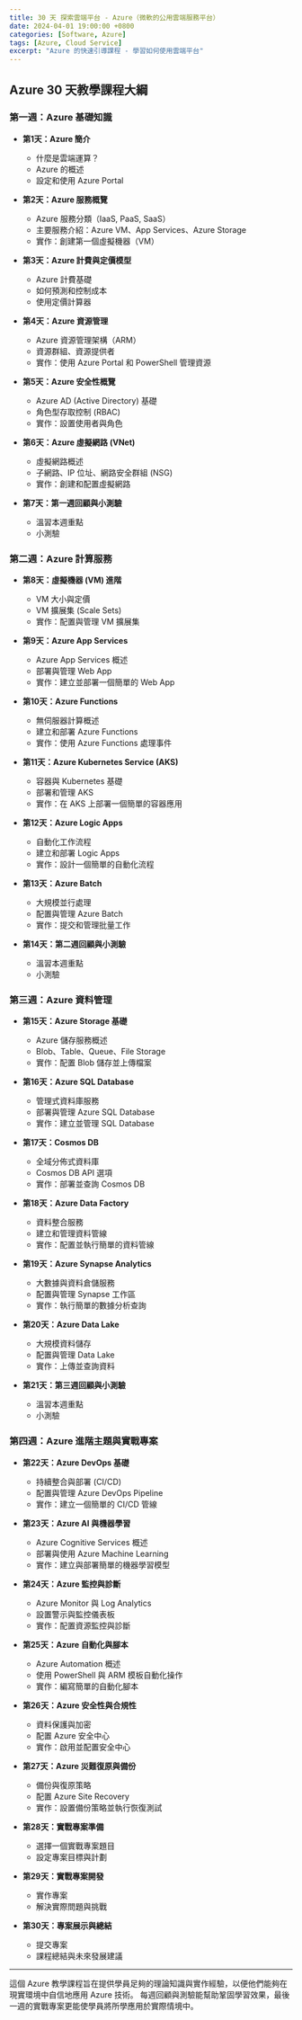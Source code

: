 ```yaml
---
title: 30 天 探索雲端平台 - Azure（微軟的公用雲端服務平台）
date: 2024-04-01 19:00:00 +0800
categories: [Software, Azure]
tags: [Azure, Cloud Service] 
excerpt: "Azure 的快速引導課程 - 學習如何使用雲端平台"
---
```


## **Azure 30 天教學課程大綱**

### **第一週：Azure 基礎知識**
- **第1天：Azure 簡介**
  - 什麼是雲端運算？
  - Azure 的概述
  - 設定和使用 Azure Portal

- **第2天：Azure 服務概覽**
  - Azure 服務分類（IaaS, PaaS, SaaS）
  - 主要服務介紹：Azure VM、App Services、Azure Storage
  - 實作：創建第一個虛擬機器（VM）

- **第3天：Azure 計費與定價模型**
  - Azure 計費基礎
  - 如何預測和控制成本
  - 使用定價計算器

- **第4天：Azure 資源管理**
  - Azure 資源管理架構（ARM）
  - 資源群組、資源提供者
  - 實作：使用 Azure Portal 和 PowerShell 管理資源

- **第5天：Azure 安全性概覽**
  - Azure AD (Active Directory) 基礎
  - 角色型存取控制 (RBAC)
  - 實作：設置使用者與角色

- **第6天：Azure 虛擬網路 (VNet)**
  - 虛擬網路概述
  - 子網路、IP 位址、網路安全群組 (NSG)
  - 實作：創建和配置虛擬網路

- **第7天：第一週回顧與小測驗**
  - 溫習本週重點
  - 小測驗

### **第二週：Azure 計算服務**
- **第8天：虛擬機器 (VM) 進階**
  - VM 大小與定價
  - VM 擴展集 (Scale Sets)
  - 實作：配置與管理 VM 擴展集

- **第9天：Azure App Services**
  - Azure App Services 概述
  - 部署與管理 Web App
  - 實作：建立並部署一個簡單的 Web App

- **第10天：Azure Functions**
  - 無伺服器計算概述
  - 建立和部署 Azure Functions
  - 實作：使用 Azure Functions 處理事件

- **第11天：Azure Kubernetes Service (AKS)**
  - 容器與 Kubernetes 基礎
  - 部署和管理 AKS
  - 實作：在 AKS 上部署一個簡單的容器應用

- **第12天：Azure Logic Apps**
  - 自動化工作流程
  - 建立和部署 Logic Apps
  - 實作：設計一個簡單的自動化流程

- **第13天：Azure Batch**
  - 大規模並行處理
  - 配置與管理 Azure Batch
  - 實作：提交和管理批量工作

- **第14天：第二週回顧與小測驗**
  - 溫習本週重點
  - 小測驗

### **第三週：Azure 資料管理**
- **第15天：Azure Storage 基礎**
  - Azure 儲存服務概述
  - Blob、Table、Queue、File Storage
  - 實作：配置 Blob 儲存並上傳檔案

- **第16天：Azure SQL Database**
  - 管理式資料庫服務
  - 部署與管理 Azure SQL Database
  - 實作：建立並管理 SQL Database

- **第17天：Cosmos DB**
  - 全域分佈式資料庫
  - Cosmos DB API 選項
  - 實作：部署並查詢 Cosmos DB

- **第18天：Azure Data Factory**
  - 資料整合服務
  - 建立和管理資料管線
  - 實作：配置並執行簡單的資料管線

- **第19天：Azure Synapse Analytics**
  - 大數據與資料倉儲服務
  - 配置與管理 Synapse 工作區
  - 實作：執行簡單的數據分析查詢

- **第20天：Azure Data Lake**
  - 大規模資料儲存
  - 配置與管理 Data Lake
  - 實作：上傳並查詢資料

- **第21天：第三週回顧與小測驗**
  - 溫習本週重點
  - 小測驗

### **第四週：Azure 進階主題與實戰專案**
- **第22天：Azure DevOps 基礎**
  - 持續整合與部署 (CI/CD)
  - 配置與管理 Azure DevOps Pipeline
  - 實作：建立一個簡單的 CI/CD 管線

- **第23天：Azure AI 與機器學習**
  - Azure Cognitive Services 概述
  - 部署與使用 Azure Machine Learning
  - 實作：建立與部署簡單的機器學習模型

- **第24天：Azure 監控與診斷**
  - Azure Monitor 與 Log Analytics
  - 設置警示與監控儀表板
  - 實作：配置資源監控與診斷

- **第25天：Azure 自動化與腳本**
  - Azure Automation 概述
  - 使用 PowerShell 與 ARM 模板自動化操作
  - 實作：編寫簡單的自動化腳本

- **第26天：Azure 安全性與合規性**
  - 資料保護與加密
  - 配置 Azure 安全中心
  - 實作：啟用並配置安全中心

- **第27天：Azure 災難復原與備份**
  - 備份與復原策略
  - 配置 Azure Site Recovery
  - 實作：設置備份策略並執行恢復測試

- **第28天：實戰專案準備**
  - 選擇一個實戰專案題目
  - 設定專案目標與計劃

- **第29天：實戰專案開發**
  - 實作專案
  - 解決實際問題與挑戰

- **第30天：專案展示與總結**
  - 提交專案
  - 課程總結與未來發展建議

---

這個 Azure 教學課程旨在提供學員足夠的理論知識與實作經驗，以便他們能夠在現實環境中自信地應用 Azure 技術。
每週回顧與測驗能幫助鞏固學習效果，最後一週的實戰專案更能使學員將所學應用於實際情境中。
